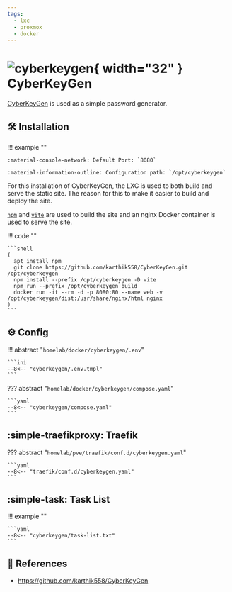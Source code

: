 ```yaml
---
tags:
  - lxc
  - proxmox
  - docker
---
```

# ![cyberkeygen](https://raw.githubusercontent.com/karthik558/CyberKeyGen/refs/heads/main/public/favicon.png){ width="32" } CyberKeyGen

[CyberKeyGen][1] is used as a simple password generator.

## :hammer_and_wrench: Installation

!!! example ""

    :material-console-network: Default Port: `8080`

    :material-information-outline: Configuration path: `/opt/cyberkeygen`

For this installation of CyberKeyGen, the LXC is used to both build and serve the static site. The reason for this to
make it easier to build and deploy the site.

[`npm`][2] and [`vite`][3] are used to build the site and an nginx Docker container is used to serve the site.

!!! code ""

    ```shell
    (
      apt install npm
      git clone https://github.com/karthik558/CyberKeyGen.git /opt/cyberkeygen
      npm install --prefix /opt/cyberkeygen -D vite
      npm run --prefix /opt/cyberkeygen build
      docker run -it --rm -d -p 8080:80 --name web -v /opt/cyberkeygen/dist:/usr/share/nginx/html nginx
    )
    ```

## :gear: Config

!!! abstract "`homelab/docker/cyberkeygen/.env`"

    ```ini
    --8<-- "cyberkeygen/.env.tmpl"
    ```

??? abstract "`homelab/docker/cyberkeygen/compose.yaml`"

    ```yaml
    --8<-- "cyberkeygen/compose.yaml"
    ```

## :simple-traefikproxy: Traefik

??? abstract "`homelab/pve/traefik/conf.d/cyberkeygen.yaml`"

    ```yaml
    --8<-- "traefik/conf.d/cyberkeygen.yaml"
    ```

## :simple-task: Task List

!!! example ""

    ```yaml
    --8<-- "cyberkeygen/task-list.txt"
    ```

## :link: References

- <https://github.com/karthik558/CyberKeyGen>

[1]: <https://github.com/karthik558/CyberKeyGen>
[2]: <https://www.npmjs.com/>
[3]: <https://vite.dev/>
